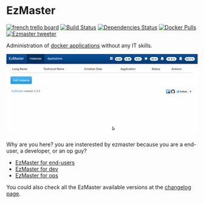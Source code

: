 # EzMaster

[![french trello board](https://raw.githubusercontent.com/Inist-CNRS/ezmaster/master/doc/trello_20x20.png)](https://trello.com/b/GCu64gDf/ezmaster-suivi-du-projet) [![Build Status](https://travis-ci.org/Inist-CNRS/ezmaster.svg?branch=master)](https://travis-ci.org/Inist-CNRS/ezmaster) [![Dependencies Status](https://david-dm.org/inist-cnrs/ezmaster.svg)](https://david-dm.org/inist-cnrs/ezmaster) [![Docker Pulls](https://img.shields.io/docker/pulls/inistcnrs/ezmaster.svg)](https://registry.hub.docker.com/u/inistcnrs/ezmaster/) [![Ezmaster tweeter](https://img.shields.io/twitter/follow/inist_ezmaster.svg?style=social&label=Follow)](https://twitter.com/inist_ezmaster)

Administration of [docker applications](./EZMASTERIZED.md) without any IT skills.

![ezmaster demo](/doc/anim3.gif)

Why are you here? you are insterested by ezmaster because you are a end-user, a developer, or an op guy?

* [EzMaster for end-users](USER.md)
* [EzMaster for dev](DEVELOPER.md)
* [EzMaster for ops](OPERATION.md)

You could also check all the EzMaster available versions at the [changelog page](CHANGELOG.md).
